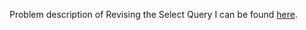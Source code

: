 Problem description of Revising the Select Query I can be found
[here](https://www.hackerrank.com/challenges/revising-the-select-query/problem).

